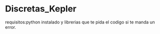 # Discretas_Kepler

requisitos:python instalado y librerias que te pida el codigo si te manda un error.
